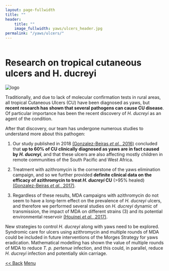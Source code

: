 ```yaml
---
layout: page-fullwidth
title: ""
header:
    title: ""
    image_fullwidth: yaws/ulcers_header.jpg
permalink: "/yaws/ulcers/"
---
```


<div class="row t10">
	<div class="medium-8 columns b30">
		<h1>Research on tropical cutaneous ulcers and H. ducreyi</h1>
	</div>
	<div class="medium-3 columns b30">
		<img src="{{ site.urlimg }}/yaws/cure_yaws_logo.png" alt="logo">
	</div>
</div>



Traditionally, and due to lack of molecular confirmation tests in rural areas, all tropical Cutaneous Ulcers (CU) have been diagnosed as yaws, but **recent research has shown that several pathogens can cause CU disease**. Of particular importance has been the recent discovery of *H. ducreyi* as an agent of the condition.



After that discovery, our team has undergone numerous studies to understand more about this pathogen:

1. Our study published in 2018 [(Gonzalez-Beiras *et al.*, 2016)](http://dx.doi.org/10.3201/eid2201.150425) concluded that **up to 60% of CU clinically diagnosed as yaws are in fact caused by _H. ducreyi_**, and that these ulcers are also affecting mostly children in remote communities of the South Pacific and West Africa.

2. Treatment with azithromycin is the cornerstone of the yaws elimination campaign, and so we further provided **definite clinical data on the efficacy of azithromycin to treat _H. ducreyi_ CU** (>95% healed) [(Gonzalez-Beiras *et al.*, 2017)](http://dx.doi.org/10.1093/cid/cix723).

3. Regardless of these results, MDA campaigns with azithromycin  do not seem to have a long-term effect on the prevalence of *H. ducreyi* ulcers, and therefore we  performed several studies on *H. ducreyi* dynamic of transmission, the impact of MDA on different strains (3) and its potential environmental reservoir [(Houinei *et al.*, 2017)](http://dx.doi.org/10.1371/journal.pntd.0004958).



New strategies to control *H. ducreyi* along with yaws need to be explored. Syndromic care for ulcers using azithromycin and multiple rounds of MDA could be included in future interventions of the Morges Strategy for yaws eradication. Mathematical modelling has shown the value of multiple rounds of MDA to reduce *T. p. pertenue* infection, and this could, in parallel, reduce *H. ducreyi* infection and potentially skin carriage.


<a class="button left r15 tiny radius" href="{{ site.url }}/yaws/lamp4yaws/"> << Back</a> <a class="button left r15 tiny radius" href="{{ site.url }}/yaws">Menu</a>
